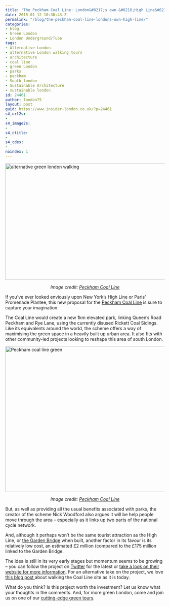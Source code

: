 ```yaml
---
title: 'The Peckham Coal Line: London&#8217;s own &#8216;High Line&#8217;?'
date: 2015-01-12 10:30:43 Z
permalink: "/blog/the-peckham-coal-line-londons-own-high-line/"
categories:
- blog
- Green London
- London Underground/Tube
tags:
- Alternative London
- alternative London walking tours
- architecture
- coal line
- green London
- parks
- peckham
- South london
- Sustainable Architecture
- sustainable london
id: 24461
author: london75
layout: post
guid: https://www.insider-london.co.uk/?p=24461
s4_url2s:
- 
s4_image2s:
- 
s4_ctitle:
- 
s4_cdes:
- 
noindex: 1
---
```


<img class="aligncenter wp-image-24464 size-full" src="/wp-content/uploads/2015/01/Peckham-coal-line-artists-impression.jpg" alt="alternative green london walking" width="569" height="367" />

<p style="text-align: center;">
  <em>Image credit: <a href="http://peckhamcoalline.strikingly.com/">Peckham Coal Line</a></em>
</p>

<p style="text-align: left;">
  If you&#8217;ve ever looked enviously upon New York&#8217;s High Line or Paris&#8217; Promenade Plantee, this new proposal for the <a href="http://peckhamcoalline.strikingly.com/">Peckham Coal Line</a> is sure to capture your imagination.
</p>

<p style="text-align: left;">
  The Coal Line would create a new 1km elevated park, linking Queen&#8217;s Road Peckham and Rye Lane, using the currently disused Rickett Coal Sidings. Like its equivalents around the world, the scheme offers a way of maximising the green space in a heavily built up urban area. It also fits with other community-led projects looking to reshape this area of south London.
</p>

<p style="text-align: left;">
  <img class="aligncenter wp-image-24465 size-full" src="/wp-content/uploads/2015/01/peckham-high-line-drawing.png" alt="Peckham coal line green" width="569" height="459" />
</p>

<p style="text-align: center;">
  <em>Image credit: <a href="http://peckhamcoalline.strikingly.com/">Peckham Coal Line</a></em>
</p>

<p style="text-align: left;">
  But, as well as providing all the usual benefits associated with parks, the creator of the scheme Nick Woodford also argues it will be help people move through the area &#8211; especially as it links up two parts of the national cycle network.
</p>

<p style="text-align: left;">
  And, although it perhaps won&#8217;t be the same tourist attraction as the High Line, or <a href="http://en.wikipedia.org/wiki/Garden_Bridge">the Garden Bridge</a> when built, another factor in its favour is its relatively low cost, an estimated £2 million (compared to the £175 million linked to the Garden Bridge.
</p>

<p style="text-align: left;">
  The idea is still in its very early stages but momentum seems to be growing &#8211; you can follow the project on <a href="https://twitter.com/PeckhamCoalLine" target="_blank">Twitter</a> for the latest or <a href="http://peckhamcoalline.strikingly.com" target="_blank">take a look on their website for more information</a>. For an alternative take on the project, we love <a href="http://deserter.co.uk/2014/12/peckham-walking-the-coal-line/" target="_blank">this blog post </a>about walking the Coal Line site as it is today.
</p>

<p style="text-align: left;">
  What do you think? Is this project worth the investment? Let us know what your thoughts in the comments. And, for more green London, come and join us on one of our <a href="https://www.insider-london.co.uk/tours/cutting-edge-green-tour/" target="_blank">cutting-edge green tours</a>.
</p>
